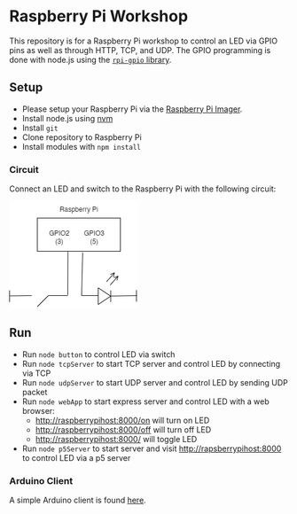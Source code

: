 # Raspberry Pi Workshop

This repository is for a Raspberry Pi workshop to control an LED via GPIO pins as well as through HTTP, TCP, and UDP. The GPIO programming is done with node.js using the [`rpi-gpio` library](https://github.com/JamesBarwell/rpi-gpio.js).

## Setup
* Please setup your Raspberry Pi via the [Raspberry Pi Imager](https://www.raspberrypi.com/software/). 
* Install node.js using [nvm](https://github.com/nvm-sh/nvm)
* Install `git`
* Clone repository to Raspberry Pi
* Install modules with `npm install`

### Circuit
Connect an LED and switch to the Raspberry Pi with the following circuit:  

![Circuit diagram](docs/circuit.png)

## Run
* Run `node button` to control LED via switch
* Run `node tcpServer` to start TCP server and control LED by connecting via TCP
* Run `node udpServer` to start UDP server and control LED by sending UDP packet
* Run `node webApp` to start express server and control LED with a web browser:
  * [http://raspberrypihost:8000/on](http://raspberrypi:8000/on) will turn on LED
  * [http://raspberrypihost:8000/off](http://raspberrypi:8000/off) will turn off LED
  * [http://raspberrypihost:8000/](http://raspberrypi:8000/) will toggle LED
* Run `node p5Server` to start server and visit [http://rapsberrypihost:8000](http://raspberrypi:8000) to control LED via a p5 server

### Arduino Client
A simple Arduino client is found [here](client/). 